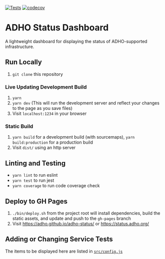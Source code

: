 [![Tests](https://github.com/ADHO/adho-status/workflows/Tests/badge.svg)](https://github.com/ADHO/adho-status/actions?query=workflow%3ATests)
[![codecov](https://codecov.io/gh/ADHO/adho-status/branch/main/graph/badge.svg)](https://codecov.io/gh/ADHO/adho-status)

# ADHO Status Dashboard

A lightweight dashboard for displaying the status of ADHO-supported infrastructure.

## Run Locally

1. `git clone` this repository

### Live Updating Development Build

1. `yarn`
1. `yarn dev` (This will run the development server and reflect your changes to the page as you save files)
1. Visit `localhost:1234` in your browser

### Static Build

1. `yarn build` for a development build (with sourcemaps), `yarn build:production` for a production build
1. Visit `dist/` using an http server

## Linting and Testing

- `yarn lint` to run eslint
- `yarn test` to run jest
- `yarn coverage` to run code coverage check

## Deploy to GH Pages

1. `./bin/deploy.sh` from the project root will install dependencies, build the static assets, and update and push to the `gh-pages` branch
1. Visit https://adho.github.io/adho-status/ or https://status.adho.org/

## Adding or Changing Service Tests

The items to be displayed here are listed in [`src/config.js`](src/config.js)
